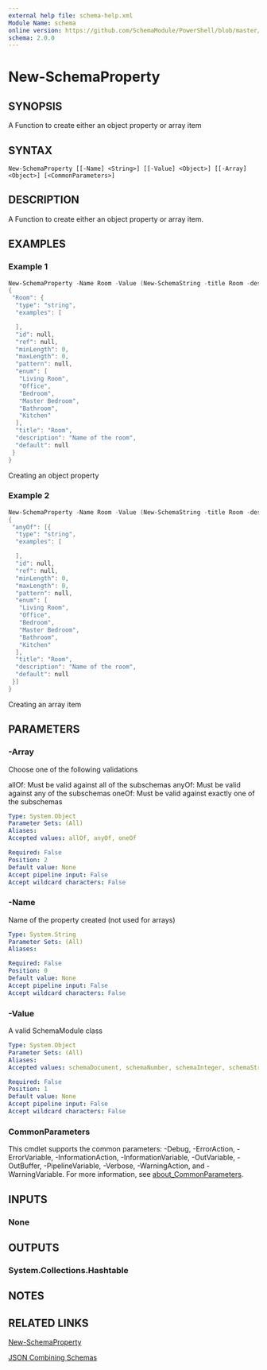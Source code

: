 ```yaml
---
external help file: schema-help.xml
Module Name: schema
online version: https://github.com/SchemaModule/PowerShell/blob/master/docs/New-SchemaProperty.md#new-schemaproperty
schema: 2.0.0
---
```


# New-SchemaProperty

## SYNOPSIS
A Function to create either an object property or array item

## SYNTAX

```
New-SchemaProperty [[-Name] <String>] [[-Value] <Object>] [[-Array] <Object>] [<CommonParameters>]
```

## DESCRIPTION
A Function to create either an object property or array item.

## EXAMPLES

### Example 1
```powershell
New-SchemaProperty -Name Room -Value (New-SchemaString -title Room -description "Name of the room" -enum @('Living Room','Office','Bedroom','Master Bedroom','Bathroom','Kitchen')) |ConvertTo-Json
{
 "Room": {
  "type": "string",
  "examples": [

  ],
  "id": null,
  "ref": null,
  "minLength": 0,
  "maxLength": 0,
  "pattern": null,
  "enum": [
   "Living Room",
   "Office",
   "Bedroom",
   "Master Bedroom",
   "Bathroom",
   "Kitchen"
  ],
  "title": "Room",
  "description": "Name of the room",
  "default": null
 }
}
```

Creating an object property

### Example 2
```powershell
New-SchemaProperty -Name Room -Value (New-SchemaString -title Room -description "Name of the room" -enum @('Living Room','Office','Bedroom','Master Bedroom','Bathroom','Kitchen')) -Array anyOf |ConvertTo-Json -Depth 3
{
 "anyOf": [{
  "type": "string",
  "examples": [

  ],
  "id": null,
  "ref": null,
  "minLength": 0,
  "maxLength": 0,
  "pattern": null,
  "enum": [
   "Living Room",
   "Office",
   "Bedroom",
   "Master Bedroom",
   "Bathroom",
   "Kitchen"
  ],
  "title": "Room",
  "description": "Name of the room",
  "default": null
 }]
}
```

Creating an array item

## PARAMETERS

### -Array
Choose one of the following validations

 allOf: Must be valid against all of the subschemas
 anyOf: Must be valid against any of the subschemas
 oneOf: Must be valid against exactly one of the subschemas

```yaml
Type: System.Object
Parameter Sets: (All)
Aliases:
Accepted values: allOf, anyOf, oneOf

Required: False
Position: 2
Default value: None
Accept pipeline input: False
Accept wildcard characters: False
```

### -Name
Name of the property created (not used for arrays)

```yaml
Type: System.String
Parameter Sets: (All)
Aliases:

Required: False
Position: 0
Default value: None
Accept pipeline input: False
Accept wildcard characters: False
```

### -Value
A valid SchemaModule class

```yaml
Type: System.Object
Parameter Sets: (All)
Aliases:
Accepted values: schemaDocument, schemaNumber, schemaInteger, schemaString, schemaObject, schemaArray, schemaBoolean

Required: False
Position: 1
Default value: None
Accept pipeline input: False
Accept wildcard characters: False
```

### CommonParameters
This cmdlet supports the common parameters: -Debug, -ErrorAction, -ErrorVariable, -InformationAction, -InformationVariable, -OutVariable, -OutBuffer, -PipelineVariable, -Verbose, -WarningAction, and -WarningVariable. For more information, see [about_CommonParameters](http://go.microsoft.com/fwlink/?LinkID=113216).

## INPUTS

### None

## OUTPUTS

### System.Collections.Hashtable

## NOTES

## RELATED LINKS

[New-SchemaProperty](https://github.com/SchemaModule/PowerShell/blob/master/docs/New-SchemaProperty.md#new-schemaproperty)

[JSON Combining Schemas](http://json-schema.org/understanding-json-schema/reference/combining.html#combining)